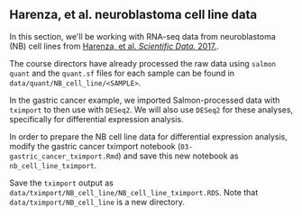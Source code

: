 ## Harenza, et al. neuroblastoma cell line data

In this section, we'll be working with RNA-seq data from neuroblastoma (NB) cell lines from
[Harenza, et al. _Scientific Data._ 2017.](https://doi.org/10.1038/sdata.2017.33).

The course directors have already processed the raw data using `salmon quant` and the `quant.sf` files for each sample can be found in `data/quant/NB_cell_line/<SAMPLE>`.

In the gastric cancer example, we imported Salmon-processed data with `tximport` to then use with `DESeq2`. 
We will also use `DESeq2` for these analyses, specifically for differential expression analysis.

In order to prepare the NB cell line data for differential expression analysis, modify the gastric cancer tximport notebook (`03-gastric_cancer_tximport.Rmd`) and save this new notebook as `nb_cell_line_tximport`.

Save the `tximport` output as `data/tximport/NB_cell_line/NB_cell_line_tximport.RDS`. Note that `data/tximport/NB_cell_line` is a new directory.
